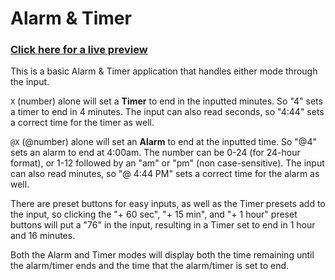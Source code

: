 # Alarm & Timer

### [Click here for a live preview](https://kylbutlr.github.io/alarm-timer/)

This is a basic Alarm & Timer application that handles either mode through the input.

`X` (number) alone will set a **Timer** to end in the inputted minutes. So "4" sets a timer to end in 4 minutes. The input can also read seconds, so "4:44" sets a correct time for the timer as well.

`@X` (@number) alone will set an **Alarm** to end at the inputted time. So "@4" sets an alarm to end at 4:00am. The number can be 0-24 (for 24-hour format), or 1-12 followed by an "am" or "pm" (non case-sensitive). The input can also read minutes, so "@ 4:44 PM" sets a correct time for the alarm as well.

There are preset buttons for easy inputs, as well as the Timer presets add to the input, so clicking the "+ 60 sec", "+ 15 min", and "+ 1 hour" preset buttons will put a "76" in the input, resulting in a Timer set to end in 1 hour and 16 minutes.

Both the Alarm and Timer modes will display both the time remaining until the alarm/timer ends and the time that the alarm/timer is set to end.
